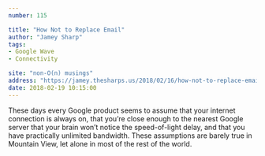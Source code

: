 ```yaml
---
number: 115

title: "How Not to Replace Email"
author: "Jamey Sharp"
tags:
- Google Wave
- Connectivity

site: "non-O(n) musings"
address: "https://jamey.thesharps.us/2018/02/16/how-not-to-replace-email/"
date: 2018-02-19 10:15:00
---
```


These days every Google product seems to assume that your internet connection is always on, that you’re close enough to the nearest Google server that your brain won’t notice the speed-of-light delay, and that you have practically unlimited bandwidth. These assumptions are barely true in Mountain View, let alone in most of the rest of the world.
